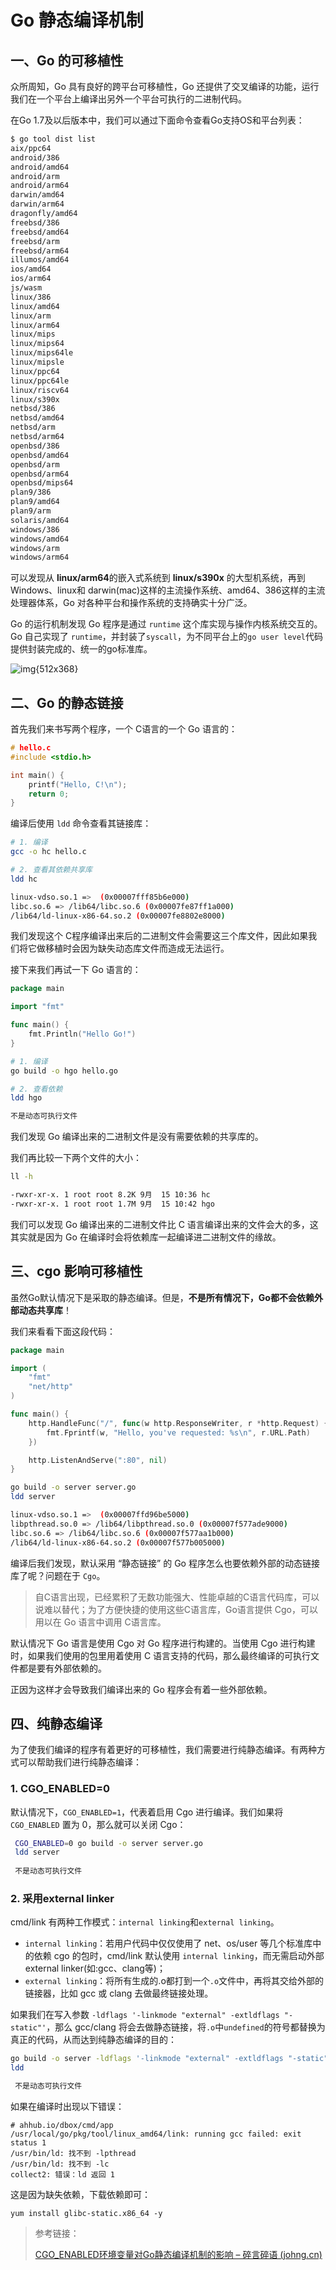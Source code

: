 # Go 静态编译机制

## 一、Go 的可移植性

众所周知，Go 具有良好的跨平台可移植性，Go 还提供了交叉编译的功能，运行我们在一个平台上编译出另外一个平台可执行的二进制代码。

在Go 1.7及以后版本中，我们可以通过下面命令查看Go支持OS和平台列表：

```bash
$ go tool dist list
aix/ppc64
android/386
android/amd64
android/arm
android/arm64
darwin/amd64
darwin/arm64
dragonfly/amd64
freebsd/386
freebsd/amd64
freebsd/arm
freebsd/arm64
illumos/amd64
ios/amd64
ios/arm64
js/wasm
linux/386
linux/amd64
linux/arm
linux/arm64
linux/mips
linux/mips64
linux/mips64le
linux/mipsle
linux/ppc64
linux/ppc64le
linux/riscv64
linux/s390x
netbsd/386
netbsd/amd64
netbsd/arm
netbsd/arm64
openbsd/386
openbsd/amd64
openbsd/arm
openbsd/arm64
openbsd/mips64
plan9/386
plan9/amd64
plan9/arm
solaris/amd64
windows/386
windows/amd64
windows/arm
windows/arm64
```

可以发现从 **linux/arm64**的嵌入式系统到 **linux/s390x** 的大型机系统，再到Windows、linux和 darwin(mac)这样的主流操作系统、amd64、386这样的主流处理器体系，Go 对各种平台和操作系统的支持确实十分广泛。

Go 的运行机制发现 Go 程序是通过 `runtime` 这个库实现与操作内核系统交互的。Go 自己实现了 `runtime`，并封装了`syscall`，为不同平台上的`go user level`代码提供封装完成的、统一的go标准库。

![img{512x368}](http://blog-img-figure.oss-cn-chengdu.aliyuncs.com/img/auto-go-runtime-vs-c-runtime.png)

## 二、Go 的静态链接

首先我们来书写两个程序，一个 C语言的一个 Go 语言的：

```c
# hello.c
#include <stdio.h>

int main() {
    printf("Hello, C!\n");
    return 0;
}
```

编译后使用 `ldd` 命令查看其链接库：

```bash
# 1. 编译
gcc -o hc hello.c

# 2. 查看其依赖共享库
ldd hc

linux-vdso.so.1 =>  (0x00007fff85b6e000)
libc.so.6 => /lib64/libc.so.6 (0x00007fe87ff1a000)
/lib64/ld-linux-x86-64.so.2 (0x00007fe8802e8000)
```

我们发现这个 C程序编译出来后的二进制文件会需要这三个库文件，因此如果我们将它做移植时会因为缺失动态库文件而造成无法运行。

接下来我们再试一下 Go 语言的：

```go
package main

import "fmt"

func main() {
	fmt.Println("Hello Go!")
}
```

```bash
# 1. 编译
go build -o hgo hello.go

# 2. 查看依赖
ldd hgo

不是动态可执行文件
```

我们发现 Go 编译出来的二进制文件是没有需要依赖的共享库的。

我们再比较一下两个文件的大小：

```bash
ll -h

-rwxr-xr-x. 1 root root 8.2K 9月  15 10:36 hc
-rwxr-xr-x. 1 root root 1.7M 9月  15 10:42 hgo
```

我们可以发现 Go 编译出来的二进制文件比 C 语言编译出来的文件会大的多，这其实就是因为 Go 在编译时会将依赖库一起编译进二进制文件的缘故。

## 三、cgo 影响可移植性

虽然Go默认情况下是采取的静态编译。但是，**不是所有情况下，Go都不会依赖外部动态共享库**！

我们来看看下面这段代码：

```go
package main

import (
	"fmt"
	"net/http"
)

func main() {
	http.HandleFunc("/", func(w http.ResponseWriter, r *http.Request) {
		fmt.Fprintf(w, "Hello, you've requested: %s\n", r.URL.Path)
	})

	http.ListenAndServe(":80", nil)
}
```

```bash
go build -o server server.go
ldd server

linux-vdso.so.1 =>  (0x00007ffd96be5000)
libpthread.so.0 => /lib64/libpthread.so.0 (0x00007f577ade9000)
libc.so.6 => /lib64/libc.so.6 (0x00007f577aa1b000)
/lib64/ld-linux-x86-64.so.2 (0x00007f577b005000)
```

编译后我们发现，默认采用 “静态链接” 的 Go 程序怎么也要依赖外部的动态链接库了呢？问题在于 `Cgo`。

> 自C语言出现，已经累积了无数功能强大、性能卓越的C语言代码库，可以说难以替代；为了方便快捷的使用这些C语言库，Go语言提供 Cgo，可以用以在 Go 语言中调用 C语言库。

默认情况下 Go 语言是使用 Cgo 对 Go 程序进行构建的。当使用 Cgo 进行构建时，如果我们使用的包里用着使用 C 语言支持的代码，那么最终编译的可执行文件都是要有外部依赖的。

正因为这样才会导致我们编译出来的 Go 程序会有着一些外部依赖。

## 四、纯静态编译

为了使我们编译的程序有着更好的可移植性，我们需要进行纯静态编译。有两种方式可以帮助我们进行纯静态编译：

### 1. CGO_ENABLED=0

默认情况下，`CGO_ENABLED=1`，代表着启用 Cgo 进行编译。我们如果将 `CGO_ENABLED` 置为 0，那么就可以关闭 Cgo：

```bash
 CGO_ENABLED=0 go build -o server server.go
 ldd server
 
 不是动态可执行文件
```

### 2. 采用external linker

cmd/link 有两种工作模式：`internal linking`和`external linking`。

- `internal linking`：若用户代码中仅仅使用了 net、os/user 等几个标准库中的依赖 cgo 的包时，cmd/link 默认使用 `internal linking`，而无需启动外部external linker(如:gcc、clang等)；
- `external linking`：将所有生成的.o都打到一个`.o`文件中，再将其交给外部的链接器，比如 gcc 或 clang 去做最终链接处理。

 如果我们在写入参数 `-ldflags '-linkmode "external" -extldflags "-static"'`，那么 gcc/clang 将会去做静态链接，将`.o`中`undefined`的符号都替换为真正的代码，从而达到纯静态编译的目的：

```bash
go build -o server -ldflags '-linkmode "external" -extldflags "-static"' server.go
ldd

 不是动态可执行文件
```

如果在编译时出现以下错误：

```
# ahhub.io/dbox/cmd/app
/usr/local/go/pkg/tool/linux_amd64/link: running gcc failed: exit status 1
/usr/bin/ld: 找不到 -lpthread
/usr/bin/ld: 找不到 -lc
collect2: 错误：ld 返回 1
```

这是因为缺失依赖，下载依赖即可：

```shell
yum install glibc-static.x86_64 -y
```

> 参考链接：
>
> [CGO_ENABLED环境变量对Go静态编译机制的影响 – 碎言碎语 (johng.cn)](https://johng.cn/cgo-enabled-affect-go-static-compile/#internal_linkingexternal_linking)

